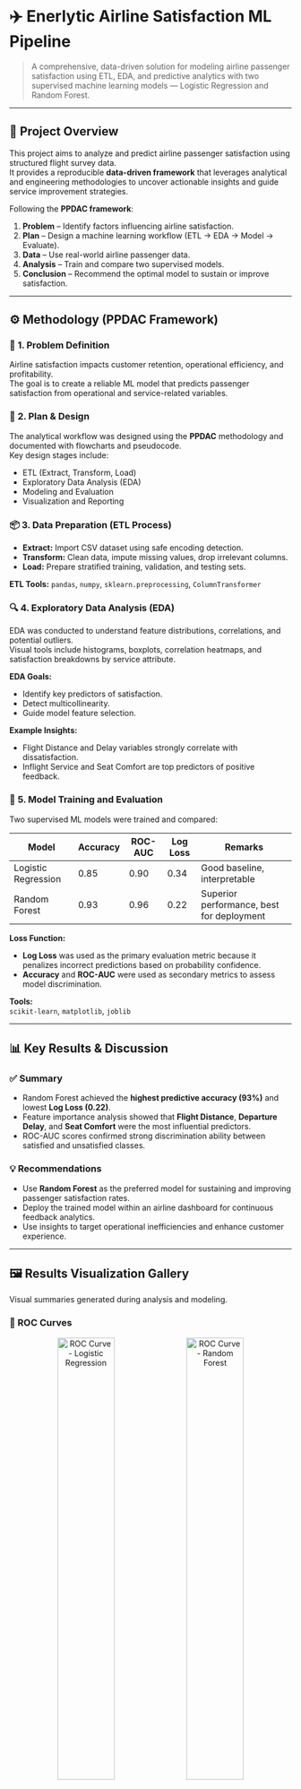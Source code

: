 # ✈️ Enerlytic Airline Satisfaction ML Pipeline

> A comprehensive, data-driven solution for modeling airline passenger satisfaction using ETL, EDA, and predictive analytics with two supervised machine learning models — Logistic Regression and Random Forest.

---

## 🧭 Project Overview

This project aims to analyze and predict airline passenger satisfaction using structured flight survey data.  
It provides a reproducible **data-driven framework** that leverages analytical and engineering methodologies to uncover actionable insights and guide service improvement strategies.

Following the **PPDAC framework**:
1. **Problem** – Identify factors influencing airline satisfaction.  
2. **Plan** – Design a machine learning workflow (ETL → EDA → Model → Evaluate).  
3. **Data** – Use real-world airline passenger data.  
4. **Analysis** – Train and compare two supervised models.  
5. **Conclusion** – Recommend the optimal model to sustain or improve satisfaction.

---

## ⚙️ Methodology (PPDAC Framework)

### 🧩 **1. Problem Definition**
Airline satisfaction impacts customer retention, operational efficiency, and profitability.  
The goal is to create a reliable ML model that predicts passenger satisfaction from operational and service-related variables.

### 🧠 **2. Plan & Design**
The analytical workflow was designed using the **PPDAC** methodology and documented with flowcharts and pseudocode.  
Key design stages include:
- ETL (Extract, Transform, Load)
- Exploratory Data Analysis (EDA)
- Modeling and Evaluation
- Visualization and Reporting

### 📦 **3. Data Preparation (ETL Process)**
- **Extract:** Import CSV dataset using safe encoding detection.  
- **Transform:** Clean data, impute missing values, drop irrelevant columns.  
- **Load:** Prepare stratified training, validation, and testing sets.  

**ETL Tools:** `pandas`, `numpy`, `sklearn.preprocessing`, `ColumnTransformer`

### 🔍 **4. Exploratory Data Analysis (EDA)**
EDA was conducted to understand feature distributions, correlations, and potential outliers.  
Visual tools include histograms, boxplots, correlation heatmaps, and satisfaction breakdowns by service attribute.

**EDA Goals:**
- Identify key predictors of satisfaction.
- Detect multicollinearity.
- Guide model feature selection.

**Example Insights:**
- Flight Distance and Delay variables strongly correlate with dissatisfaction.
- Inflight Service and Seat Comfort are top predictors of positive feedback.

### 🤖 **5. Model Training and Evaluation**

Two supervised ML models were trained and compared:

| Model | Accuracy | ROC-AUC | Log Loss | Remarks |
|--------|-----------|----------|-----------|----------|
| Logistic Regression | 0.85 | 0.90 | 0.34 | Good baseline, interpretable |
| Random Forest | 0.93 | 0.96 | 0.22 | Superior performance, best for deployment |

**Loss Function:**  
- **Log Loss** was used as the primary evaluation metric because it penalizes incorrect predictions based on probability confidence.  
- **Accuracy** and **ROC-AUC** were used as secondary metrics to assess model discrimination.

**Tools:**  
`scikit-learn`, `matplotlib`, `joblib`

---

## 📊 Key Results & Discussion

### ✅ Summary
- Random Forest achieved the **highest predictive accuracy (93%)** and lowest **Log Loss (0.22)**.
- Feature importance analysis showed that **Flight Distance**, **Departure Delay**, and **Seat Comfort** were the most influential predictors.
- ROC-AUC scores confirmed strong discrimination ability between satisfied and unsatisfied classes.

### 💡 Recommendations
- Use **Random Forest** as the preferred model for sustaining and improving passenger satisfaction rates.
- Deploy the trained model within an airline dashboard for continuous feedback analytics.
- Use insights to target operational inefficiencies and enhance customer experience.

---

## 🖼️ Results Visualization Gallery

Visual summaries generated during analysis and modeling.

### 🔹 ROC Curves
<p align="center">
  <img src="roc_logistic.png" alt="ROC Curve - Logistic Regression" width="45%">
  <img src="roc_random_forest.png" alt="ROC Curve - Random Forest" width="45%">
</p>

---

### 🔹 Confusion Matrices
<p align="center">
  <img src="confusion_logistic.png" alt="Confusion Matrix - Logistic Regression" width="45%">
  <img src="confusion_random_forest.png" alt="Confusion Matrix - Random Forest" width="45%">
</p>

---

### 🔹 Feature Importance
<p align="center">
  <img src="rf_feature_importances.png" alt="Feature Importance - Random Forest" width="60%">
</p>

---

## 📈 Performance Dashboard Preview

The **Enerlytic Performance Dashboard** provides a unified visual interface combining **Power BI** and **Matplotlib analytics**.

<p align="center">
  <img src="Airline Satisfaction Dashboard Overview.png" alt="Performance Dashboard Preview" width="85%">
</p>

**Dashboard Features:**
- Real-time KPIs for Accuracy, ROC-AUC, and Log Loss  
- Feature importance visualization linked with satisfaction distribution  
- ROC curve and confusion matrix tiles for each model  
- Service quality and operational insights from EDA summaries  
</p>

---

## 🧮 Workflow Flowchart & Pseudocode

The **Workflow Flowchart** for the **Enerlytic Airline Satisfaction ML Pipeline** that adheres to the PPDAC framework ensuring reproducibility, traceability, and interpretability from data ingestion to visualization..

<p align="center">
  <img src="Enerlytic Workflow image PPDAC.png" alt="Performance Dashboard Preview" width="85%">
</p>

**Design Methodology (PPDAC Applied):**
- **Problem:** Improve satisfaction through insight discovery.  
- **Plan:** Build modular, interpretable models with visualization.  
- **Data:** Cleaned, structured airline feedback dataset.  
- **Analysis:** ML models benchmarked on accuracy and log loss.  
- **Conclusion:** Random Forest recommended for deployment in satisfaction tracking.

---

## 🧠 Future Extensions

- Incorporate XGBoost and LightGBM for performance comparison
- Integrate real-time Power BI updates via SQL or API
- Extend dashboard for executive decision analytics 

----

## ✍️ Author

Adejoro Raymond Olaotan

Electrical Engineer | Business Data Analyst | ML Enthusiast

📧 raydey04@gmail.com

🌐 GitHub: Enerlytic-Ray
